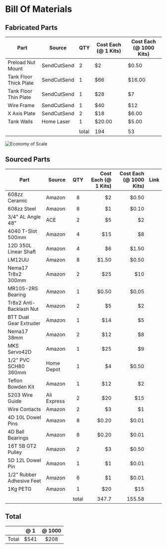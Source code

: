 # Bill Of Materials

## Fabricated Parts

|Part                  |Source     |QTY  |Cost Each (@ 1 Kits)|Cost Each (@ 1000 Kits)|
|----------------------|-----------|-----|--------------------|-----------------------|
|Preload Nut Mount     |SendCutSend|2    |$2                  |$0.50                  |
|Tank Floor Thick Plate|SendCutSend|1    |$66                 |$16.00                 |
|Tank Floor Thin Plate |SendCutSend|1    |$28                 |$7                     |
|Wire Frame            |SendCutSend|1    |$40                 |$12                    |
|X Axis Plate          |SendCutSend|2    |$18                 |$6.00                  |
|Tank Walls            |Home Laser |1    |$20.00              |$5.00                  |
|                      |           |     |                    |                       |
|                      |           |total|194                 |53                     |

![Economy of Scale](https://github.com/alextreseder/picoEDM/blob/master/info/images/picoEconScale65.PNG)

## Sourced Parts

|Part                     |Source     |QTY  |Cost Each (@ 1 Kits)|Cost Each (@ 1000 Kits)|Link|
|-------------------------|-----------|:---:|-------------------:|----------------------:|----|
|608zz Ceramic            |Amazon     |8    |$2                  |$0.50                  |    |
|608zz Steel              |Amazon     |8    |$1                  |$0.10                  |    |
|3/4" AL Angle 48"        |ACE        |2    |$5                  |$2                     |    |
|4040 T-Slot 500mm        |Amazon     |4    |$15                 |$8                     |    |
|12D 350L Linear Shaft    |Amazon     |4    |$6                  |$1.50                  |    |
|LM12UU                   |Amazon     |8    |$1.50               |$0.50                  |    |
|Nema17 Tr8x2 300mm       |Amazon     |2    |$25                 |$10                    |    |
|MR105-2RS Bearing        |Amazon     |1    |$0.50               |$0.05                  |    |
|Tr8x2 Anti-Backlash Nut  |Amazon     |2    |$5                  |$2                     |    |
|BTT Dual Gear Extruder   |Amazon     |1    |$14                 |$5                     |    |
|Nema17 38mm              |Amazon     |2    |$12                 |$8                     |    |
|MKS Servo42D             |Amazon     |1    |$25                 |$9                     |    |
|1/2" PVC SCH80 360mm     |Home Depot |1    |$4                  |$0.50                  |    |
|Teflon Bowden Kit        |Amazon     |1    |$12                 |$2                     |    |
|S203 Wire Guide          |Ali Express|2    |$20                 |$15                    |    |
|Wire Contacts            |Amazon     |2    |$3                  |$1                     |    |
|4D 10L Dowel Pins        |Amazon     |8    |$0.20               |$0.01                  |    |
|4D Ball Bearings         |Amazon     |8    |$0.20               |$0.01                  |    |
|16T 5B GT2 Pulley        |Amazon     |2    |$3                  |$0.50                  |    |
|5D 12L Dowel Pin         |Amazon     |1    |$1                  |$0.01                  |    |
|1/2" Rubber Adhesive Feet|Amazon     |6    |$1                  |$0.01                  |    |
|1Kg PETG                 |Amazon     |1    |$20                 |$15                    |    |
|                         |           |     |                    |                       |    |
|                         |           |total|347.7               |155.58                 |    |

## Total

|     | @ 1 | @ 1000 |
|:----|:---:|:------:|
|Total|$541 |$208    |
